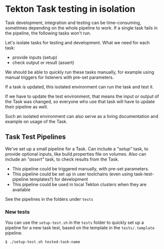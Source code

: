 # Tekton Task testing in isolation

Task development, integration and testing can be time-consuming, sometimes depending on the whole pipeline to work. If a single task fails in the pipeline, the following tasks won't run.


Let's isolate tasks for testing and development. What we need for each task:
- provide inputs (setup)
- check output or result (assert)

We should be able to quickly run these tasks manually, for example using manual triggers for listeners with pre-set parameters.

If a task is updated, this isolated environment can run the task and test it. 

If we have to update the test environment, that means the input or output of the Task was changed, so everyone who use that task will have to update their pipeline as well.

Such an isolated environment can also serve as a living documentation and example on usage of the Task.

## Task Test Pipelines

We've set up a small pipeline for a Task. Can include a _"setup"_ task, to provide optional inputs, like build.properties file on volumes. Also can include an _"assert"_ task, to check results from the Task.

- This pipeline could be triggered manually, with pre-set parameters.
- This pipeline could be set up in user toolchains (even using task-test-pipeline templates?) for development
- This pipeline could be used in local Tekton clusters when they are available

See the pipelines in the folders under `tests`

### New tests

You can use the `setup-test.sh` in the `tests` folder to quickly set up a pipeline for a new task test, based on the template in the `tests/.template` pipeline.

```
$ ./setup-test.sh tested-task-name
```

